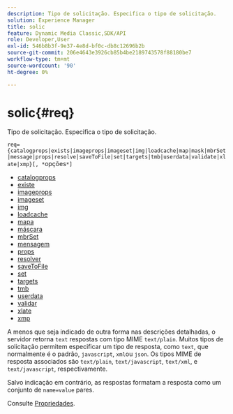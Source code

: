 ```yaml
---
description: Tipo de solicitação. Especifica o tipo de solicitação.
solution: Experience Manager
title: solic
feature: Dynamic Media Classic,SDK/API
role: Developer,User
exl-id: 546b8b3f-9e37-4e8d-bf0c-db8c12696b2b
source-git-commit: 206e4643e3926cb85b4be2189743578f88180be7
workflow-type: tm+mt
source-wordcount: '90'
ht-degree: 0%

---
```


# solic{#req}

Tipo de solicitação. Especifica o tipo de solicitação.

`req={catalogprops|exists|imageprops|imageset|img|loadcache|map|mask|mbrSet|message|props|resolve|saveToFile|set|targets|tmb|userdata|validate|xlate|xmp}[, *`opções`*]`

* [catalogprops](r-catalogprops.md)
* [existe](r-exists.md)
* [imageprops](r-imageprops.md)
* [imageset](r-imageset-req.md)
* [img](r-img.md)
* [loadcache](r-loadcache.md)
* [mapa](r-map-req.md)
* [máscara](r-mask-req.md)
* [mbrSet](r-mbrset.md)
* [mensagem](r-message.md)
* [props](r-props.md)
* [resolver](r-resolve.md)
* [saveToFile](r-savetofile.md)
* [set](r-set.md)
* [targets](r-targets.md)
* [tmb](r-tmb.md)
* [userdata](r-userdata.md)
* [validar](r-is-http-validate.md)
* [xlate](r-xlate.md)
* [xmp](r-xmp.md)

A menos que seja indicado de outra forma nas descrições detalhadas, o servidor retorna `text` respostas com tipo MIME `text/plain`. Muitos tipos de solicitação permitem especificar um tipo de resposta, como `text`, que normalmente é o padrão, `javascript`, `xml`ou `json`. Os tipos MIME de resposta associados são `text/plain`, `text/javascript`, `text/xml`, e `text/javascript`, respectivamente.

Salvo indicação em contrário, as respostas formatam a resposta como um conjunto de `name=value` pares.

Consulte [Propriedades](../../../../../../is-api/http-ref/image-serving-api-ref/c-http-protocol-reference/c-response-data/c-properties/c-properties.md#concept-49c609fd6de942cab422ee412353c9d9).
